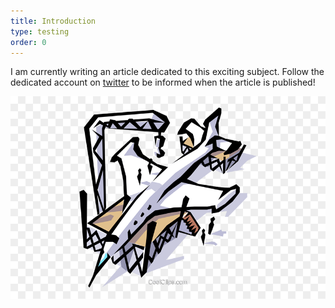 ```yaml
---
title: Introduction
type: testing
order: 0
---
```


I am currently writing an article dedicated to this exciting subject. Follow the dedicated account on [twitter](https://twitter.com/bricoi1) to be informed when the article is published! 

![](../../images/coming-soon/jet-plane-under-construction-royalty-free-vector-clip-art-39637.png)
